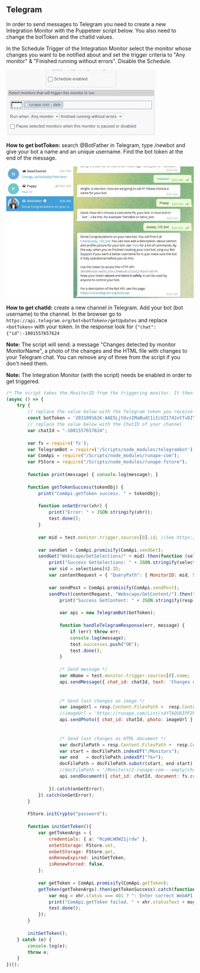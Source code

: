 ## Telegram

In order to send messages to Telegram you need to create a new Integration Monitor with the Puppeteer script below. You also need to change the botToken and the chatId values.

In the Schedule Trigger of the Integration Monitor select the monitor whose changes you want to be notified about and set the trigger criteria to "Any monitor" & "Finished running without errors". Disable the Schedule.

![img](https://github.com/RunApe/MediaFiles/raw/master/Git/triggeringMonitor.jpg)

**How to get botToken:** search @BotFather in Telegram, type /newbot and give your bot a name and an unique username. Find the bot token at the end of the message.

![img](https://github.com/RunApe/MediaFiles/raw/master/Git/telegram.jpg)

**How to get chatId:** create a new channel in Telegram. Add your bot (bot username) to the channel. In the browser go to `https://api.telegram.org/bot<botToken>/getUpdates` and replace `<botToken>` with your token. In the response look for `{"chat":{"id":-1001557657624`



**Note:** The script will send: a message "Changes detected by monitor MonitorName", a photo of the changes and the HTML file with changes to your Telegram chat. You can remove any of three from the script if you don't need them.

**Note:** The Integration Monitor (with the script) needs be enabled in order to get triggered.

```javascript
/* The script takes the MonitorID from the triggering monitor. It then fetches the SelectionID and the file paths that are used for sending the photo and the document. */
(async () => {
    try {
        // replace the value below with the Telegram token you receive from @BotFather
        const botToken = '2031091626:AAE5LjtUvzIMaBudC1iIcUZ1742xtTvDIYk';
        // replace the value below with the ChatID of your channel
        var chatId = "-1001557657624";

        var fs = require('fs');
        var TelegramBot = require('/Scripts/node_modules/telegrambot');
        var ComApi = require("/Scripts/node_modules/runape-com");
        var FStore = require("/Scripts/node_modules/runape-fstore");

        function print(message) { console.log(message); }

        function getTokenSuccess(tokenObj) {
            print("ComApi.getToken success. " + tokenObj);

            function onGetError(xhr) {
                print("Error: " + JSON.stringify(xhr));
                test.done();
            }

            var mid = test.monitor.trigger.sources[0].id; //See https://github.com/RunApe/MonitorScripts

            var sendGet = ComApi.promisify(ComApi.sendGet);
            sendGet("Webscape/GetSelections/" + mid).then(function (selections){
                print("Success GetSelections: " + JSON.stringify(selections));
                var sid = selections[0].ID;
                var contentRequest = { "QueryPath": { MonitorID: mid, SelectionID: sid }, QueryType: "Last" };

                var sendPost = ComApi.promisify(ComApi.sendPost);
                sendPost(contentRequest, "Webscape/GetContent/").then(function(resp){
                    print("Success GetContent: " + JSON.stringify(resp));

                    var api = new TelegramBot(botToken);
    
                    function handleTelegramResponse(err, message) {
                        if (err) throw err;
                        console.log(message);
                        test.successes.push("OK");
                        test.done();
                    }
    
                    /* Send message */
                    var mName = test.monitor.trigger.sources[0].name;
                    api.sendMessage({ chat_id: chatId, text: 'Changes detected by monitor ' + mName }, handleTelegramResponse);
                    

                    /* Send last changes as image */
                    var imageUrl = resp.Content.FilesPath +  resp.Content.FileNames.ImageLarge;
                    //imageUrl = 'https://runape.com/List/s4YTAQU8IPFZPA/Monitors/cjseval/ingenious/2021/9/26/19.28.37/Large_FxEP6DxkUQXyCA.jpg?k=732791023'
                    api.sendPhoto({ chat_id: chatId, photo: imageUrl }, handleTelegramResponse);
    
    
                    /* Send last changes as HTML document */
                    var docFilePath = resp.Content.FilesPath +  resp.Content.FileNames.HtmlChange;
                    var start = docFilePath.indexOf("/Monitors");
                    var end   = docFilePath.indexOf("?k=");
                    docFilePath = docFilePath.substr(start, end-start);
                    //docFilePath = '/Monitors/2-runape-com---empty/charming/2021/9/27/12.53.05/Change_chq1cP8iiLwSzA.html';
                    api.sendDocument({ chat_id: chatId, document: fs.createReadStream(docFilePath) }, handleTelegramResponse);
                    
                }).catch(onGetError);
            }).catch(onGetError);
        }

        FStore.initCrypto("password");

        function initGetToken(){
            var getTokenArgs = {
                credentials: { a: "RcpWLWOWZ1jrdw" },
                onSetStorage: FStore.set,
                onGetStorage: FStore.get,
                onRenewExpired: initGetToken,
                isRenewForced: false,
            };

            var getToken = ComApi.promisify(ComApi.getToken);
            getToken(getTokenArgs).then(getTokenSuccess).catch(function (xhr) {
                var msg = xhr.status === 401 ? ": Enter correct WebAPI Key (see Webscape settings)." : "";
                print("ComApi.getToken failed. " + xhr.statusText + msg);
                test.done();
            });
        }

        initGetToken();
    } catch (e) {
        console.log(e);
        throw e;
    }
})();
```